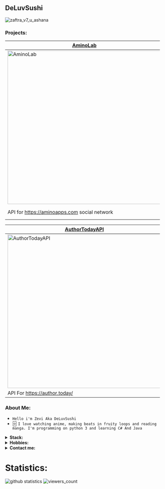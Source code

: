 ## DeLuvSushi

![zaftra_v7_u_ashana](https://i.ibb.co/1nxxYqm/Pics-Art-11-09-08-34-25.jpg)

### Projects:

| [AminoLab](https://github.com/deluvsushi/AminoLab)                                                                                                   | [AnilibriaAPI](https://github.com/deluvsushi/AnilibriaAPI)                                          | [RemangaAPI](https://github.com/deluvsushi/RemangaAPI)                                                                                                                                                                             | [RandomStuffAPI](https://github.com/deluvsushi/RandStuffAPI)                               |
| ---------------------------------------------------------------------------------------------------------------------------------------------------- | --------------------------------------------------------------------------------------------------- | ---------------------------------------------------------------------------------------------------------------------------------------------------------------------------------------------------------------------------------- | ------------------------------------------------------------------------------------------ |
| <img width="500" alt="AminoLab" src="https://play-lh.googleusercontent.com/DxURGS6RxF4zwTczWWsPwvaCAHcFUdaJH2JufTAq4fmq6vP4g1ec-U0UweTO-mNtXA=h500"> | <img width="316" alt="AnilibriaAPI" src="https://anilibria.app/res/images/og_image.jpg?1598792059"> | <img width="316" alt="RemangaAPI" src="https://sun9-28.userapi.com/impf/kEtzLTKA0GctvG_hZIwe4KpbiyFgNGCKGHmvSA/8x3OQ6M3eHA.jpg?size=1590x400&quality=95&crop=0,0,1590,400&sign=2365cddf9181b6dd2b0aa4a8b37dca8b&type=cover_group"> | <img width="316" alt="RandStuffAPI" src="https://i.postimg.cc/v8hSZRFb/a-OHLI4-V0-FI.jpg"> |
| API for https://aminoapps.com social network                                                                                                         | API for anime website www.anilibria.tv                                                              | API for reading manga website https://remanga.org                                                                                                                                                                                  | API for randomstuff generating website https://randstuff.ru                                |

| [AuthorTodayAPI](https://github.com/deluvsushi/AuthorTodayAPI)					      |
| --------------------------------------------------------------------------------------- |
| <img width="500" alt="AuthorTodayAPI" src="https://i.ibb.co/bPczC1g/1636977124081.jpg"> |
| API For https://author.today/														   |

### About Me:

- `Hello i'm Zevi Aka DeLuvSushi`
- 🃟 `I love watching anime, making beats in fruity loops and reading manga. I'm programming on python 3 and learning C# And Java`
<details>
  <summary><b>Stack: </b></summary>
<p align="center">
</p>

![python](https://img.shields.io/badge/-python-black?style=for-the-badge&logo=python&logoColor=white&labelColor=000000)
![node_js](https://img.shields.io/badge/-node.js-black?style=for-the-badge&logo=node.js&logoColor=white&labelColor=000000)
![github](https://img.shields.io/badge/-github-black?style=for-the-badge&logo=github&logoColor=white&labelColor=000000)
![git](https://img.shields.io/badge/-git-black?style=for-the-badge&logo=git&logoColor=white&labelColor=000000)

</details>

<details>
  <summary><b>Hobbies: </b></summary>
<p align="center">
</p>

![watching_anime](https://img.shields.io/badge/-1.Watching%20Anime-black?style=for-the-badge&logo=null&logoColor=white&labelColor=000000)

![gaming](https://img.shields.io/badge/-2.Gaming-black?style=for-the-badge&logo=null&logoColor=white&labelColor=000000)

![making_beats](https://img.shields.io/badge/-3.Making%20Beats-black?style=for-the-badge&logo=null&logoColor=white&labelColor=000000)

![coding_programming](https://img.shields.io/badge/-4.Coding/Programming-black?style=for-the-badge&logo=null&logoColor=white&labelColor=000000)

![reading_manga](https://img.shields.io/badge/-5.Reading%20Manga-black?style=for-the-badge&logo=null&logoColor=white&labelColor=000000)

</details>

<details>
  <summary><b>Contact me: </b></summary>
<p align="center">
</p>

- [@FFuckEmWeBall](https://t.me/FFuckEmWeBaLL) In Telegram
- [deluvsushi](https://youtube.com/channel/UCfr0xeEmrOs1j9y5TvNyMgg) In YouTube
- [@skeletonic](vk.com/skeletonic) In VK
- I don't use Instagram

</details>

# Statistics:

![github statistics](https://github-readme-stats.vercel.app/api?username=deluvsushi&show_icons=true&theme=dark)
![viewers_count](https://komarev.com/ghpvc/?username=deluvsushi&color=000000&style=plastic&label=viewers)

